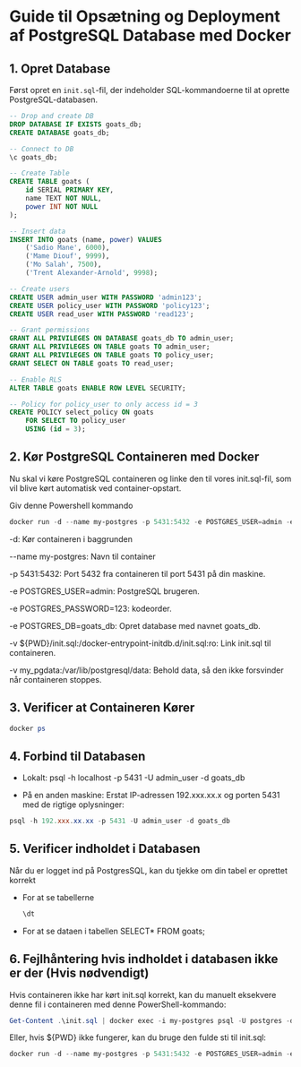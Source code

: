 # Guide til Opsætning og Deployment af PostgreSQL Database med Docker

## 1. Opret Database

Først opret en `init.sql`-fil, der indeholder SQL-kommandoerne til at oprette PostgreSQL-databasen.

```sql
-- Drop and create DB
DROP DATABASE IF EXISTS goats_db;
CREATE DATABASE goats_db;

-- Connect to DB
\c goats_db;

-- Create Table
CREATE TABLE goats (
    id SERIAL PRIMARY KEY,
    name TEXT NOT NULL,
    power INT NOT NULL
);

-- Insert data
INSERT INTO goats (name, power) VALUES 
    ('Sadio Mane', 6000),
    ('Mame Diouf', 9999),
    ('Mo Salah', 7500),
    ('Trent Alexander-Arnold', 9998);

-- Create users
CREATE USER admin_user WITH PASSWORD 'admin123';
CREATE USER policy_user WITH PASSWORD 'policy123';
CREATE USER read_user WITH PASSWORD 'read123';

-- Grant permissions
GRANT ALL PRIVILEGES ON DATABASE goats_db TO admin_user;
GRANT ALL PRIVILEGES ON TABLE goats TO admin_user;
GRANT ALL PRIVILEGES ON TABLE goats TO policy_user;
GRANT SELECT ON TABLE goats TO read_user;

-- Enable RLS
ALTER TABLE goats ENABLE ROW LEVEL SECURITY;

-- Policy for policy_user to only access id = 3
CREATE POLICY select_policy ON goats
    FOR SELECT TO policy_user
    USING (id = 3);
```

## 2. Kør PostgreSQL Containeren med Docker

Nu skal vi køre PostgreSQL containeren og linke den til vores init.sql-fil, som vil blive kørt automatisk ved container-opstart.

Giv denne Powershell kommando
```powershell
docker run -d --name my-postgres -p 5431:5432 -e POSTGRES_USER=admin -e POSTGRES_PASSWORD=123 -e POSTGRES_DB=goats_db -v ${PWD}/init.sql:/docker-entrypoint-initdb.d/init.sql:ro -v my_pgdata:/var/lib/postgresql/data postgres:latest
```

-d: Kør containeren i baggrunden

--name my-postgres: Navn til container

-p 5431:5432: Port 5432 fra containeren til port 5431 på din maskine.

-e POSTGRES_USER=admin: PostgreSQL brugeren.

-e POSTGRES_PASSWORD=123: kodeorder.

-e POSTGRES_DB=goats_db: Opret database med navnet goats_db.

-v ${PWD}/init.sql:/docker-entrypoint-initdb.d/init.sql:ro: Link init.sql til containeren.

-v my_pgdata:/var/lib/postgresql/data: Behold data, så den ikke forsvinder når containeren stoppes.

## 3. Verificer at Containeren Kører
```powershell
docker ps
```

## 4. Forbind til Databasen

- Lokalt:
psql -h localhost -p 5431 -U admin_user -d goats_db

- På en anden maskine: Erstat IP-adressen 192.xxx.xx.x og porten 5431 med de rigtige oplysninger:
```powershell
psql -h 192.xxx.xx.xx -p 5431 -U admin_user -d goats_db
```

## 5. Verificer indholdet i Databasen
Når du er logget ind på PostgresSQL, kan du tjekke om din tabel er oprettet korrekt

- For at se tabellerne
    ```sql
    \dt
    ```

- For at se dataen i tabellen
    SELECT* FROM goats;


## 6. Fejlhåntering hvis indholdet i databasen ikke er der (Hvis nødvendigt)
Hvis containeren ikke har kørt init.sql korrekt, kan du manuelt eksekvere denne fil i containeren med denne PowerShell-kommando:

```powershell
Get-Content .\init.sql | docker exec -i my-postgres psql -U postgres -d goats_db
```

Eller, hvis ${PWD} ikke fungerer, kan du bruge den fulde sti til init.sql:
```powershell
docker run -d --name my-postgres -p 5431:5432 -e POSTGRES_USER=admin -e POSTGRES_PASSWORD=123 -e POSTGRES_DB=goats_db -v C:\Users\nicla\init.sql:/docker-entrypoint-initdb.d/init.sql:ro -v my_pgdata:/var/lib/postgresql/data postgres:latest
```